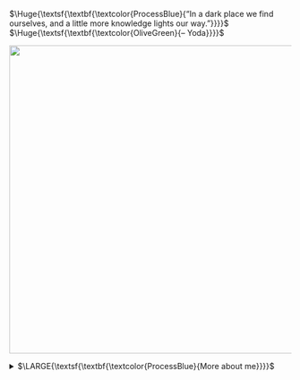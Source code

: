 $\Huge{\textsf{\textbf{\textcolor{ProcessBlue}{“In a dark place we find ourselves, and a little more knowledge lights our way.”}}}}$ 
$\Huge{\textsf{\textbf{\textcolor{OliveGreen}{– Yoda}}}}$

<div align=center>
  <p>
    <img src="https://github.com/1993bio/1993bio/assets/63024586/1f61f043-ba08-4cb8-aed1-a9eeadd0e1d0" width="550">
  </p>
</div>

<details>
  <summary>$\LARGE{\textsf{\textbf{\textcolor{ProcessBlue}{More about me}}}}$</summary> 


:mortar_board: $\normalsize{\textsf{\textbf{\textcolor{ProcessBlue}{I'm 30 years old, I have a degree in biology and a master's degree in human genetics with an emphasis on bioinformatics.}}}}$ $\normalsize{\textsf{\textbf{\textcolor{ProcessBlue}{Throughout my degree in biology I was involved in genomic data analysis and statistics.}}}}$
$\normalsize{\textsf{\textbf{\textcolor{ProcessBlue}{In my Undergraduate thesis I worked on the development of machine learning models applied to the medical diagnosis of}}}}$
$\normalsize{\textsf{\textbf{\textcolor{ProcessBlue}{various diseases. During my master's degree I was involved in mutation analysis, transcriptomic data where I was able to}}}}$ $\normalsize{\textsf{\textbf{\textcolor{ProcessBlue}{develop my skills in data science}}}}$ 

:penguin: $\normalsize{\textsf{\textbf{\textcolor{ProcessBlue}{I started programming at a very young age during high school, when I began exploring Linux systems in a technical}}}}$
$\normalsize{\textsf{\textbf{\textcolor{ProcessBlue}{course.Since then I've been improving my knowledge and applying it to real-life problems.}}}}$

:computer: $\normalsize{\textsf{\textbf{\textcolor{ProcessBlue}{I'm currently developing web systems for personal projects that were shelved and other colabs as a freelancer.}}}}$
$\normalsize{\textsf{\textbf{\textcolor{ProcessBlue}{I'm planning the material for a book I'm writing about autonomous processes in bioinformatics routines.}}}}$
\
